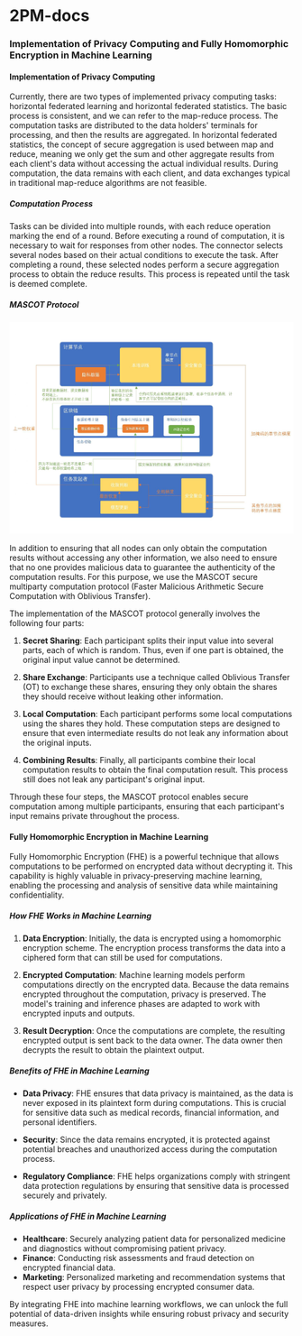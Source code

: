 # 2PM-docs 

### Implementation of Privacy Computing and Fully Homomorphic Encryption in Machine Learning

#### Implementation of Privacy Computing

Currently, there are two types of implemented privacy computing tasks: horizontal federated learning and horizontal federated statistics. The basic process is consistent, and we can refer to the map-reduce process. The computation tasks are distributed to the data holders' terminals for processing, and then the results are aggregated. In horizontal federated statistics, the concept of secure aggregation is used between map and reduce, meaning we only get the sum and other aggregate results from each client's data without accessing the actual individual results. During computation, the data remains with each client, and data exchanges typical in traditional map-reduce algorithms are not feasible.

##### Computation Process

Tasks can be divided into multiple rounds, with each reduce operation marking the end of a round. Before executing a round of computation, it is necessary to wait for responses from other nodes. The connector selects several nodes based on their actual conditions to execute the task. After completing a round, these selected nodes perform a secure aggregation process to obtain the reduce results. This process is repeated until the task is deemed complete.

##### MASCOT Protocol

![ZK Process](./assests/zk_process.png)

In addition to ensuring that all nodes can only obtain the computation results without accessing any other information, we also need to ensure that no one provides malicious data to guarantee the authenticity of the computation results. For this purpose, we use the MASCOT secure multiparty computation protocol (Faster Malicious Arithmetic Secure Computation with Oblivious Transfer).

The implementation of the MASCOT protocol generally involves the following four parts:

1. **Secret Sharing**: Each participant splits their input value into several parts, each of which is random. Thus, even if one part is obtained, the original input value cannot be determined.

2. **Share Exchange**: Participants use a technique called Oblivious Transfer (OT) to exchange these shares, ensuring they only obtain the shares they should receive without leaking other information.

3. **Local Computation**: Each participant performs some local computations using the shares they hold. These computation steps are designed to ensure that even intermediate results do not leak any information about the original inputs.

4. **Combining Results**: Finally, all participants combine their local computation results to obtain the final computation result. This process still does not leak any participant's original input.

Through these four steps, the MASCOT protocol enables secure computation among multiple participants, ensuring that each participant's input remains private throughout the process.

#### Fully Homomorphic Encryption in Machine Learning

Fully Homomorphic Encryption (FHE) is a powerful technique that allows computations to be performed on encrypted data without decrypting it. This capability is highly valuable in privacy-preserving machine learning, enabling the processing and analysis of sensitive data while maintaining confidentiality.

##### How FHE Works in Machine Learning

1. **Data Encryption**: Initially, the data is encrypted using a homomorphic encryption scheme. The encryption process transforms the data into a ciphered form that can still be used for computations.

2. **Encrypted Computation**: Machine learning models perform computations directly on the encrypted data. Because the data remains encrypted throughout the computation, privacy is preserved. The model's training and inference phases are adapted to work with encrypted inputs and outputs.

3. **Result Decryption**: Once the computations are complete, the resulting encrypted output is sent back to the data owner. The data owner then decrypts the result to obtain the plaintext output.

##### Benefits of FHE in Machine Learning

- **Data Privacy**: FHE ensures that data privacy is maintained, as the data is never exposed in its plaintext form during computations. This is crucial for sensitive data such as medical records, financial information, and personal identifiers.

- **Security**: Since the data remains encrypted, it is protected against potential breaches and unauthorized access during the computation process.

- **Regulatory Compliance**: FHE helps organizations comply with stringent data protection regulations by ensuring that sensitive data is processed securely and privately.

##### Applications of FHE in Machine Learning

- **Healthcare**: Securely analyzing patient data for personalized medicine and diagnostics without compromising patient privacy.
- **Finance**: Conducting risk assessments and fraud detection on encrypted financial data.
- **Marketing**: Personalized marketing and recommendation systems that respect user privacy by processing encrypted consumer data.

By integrating FHE into machine learning workflows, we can unlock the full potential of data-driven insights while ensuring robust privacy and security measures.


